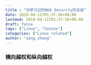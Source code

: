 ```yaml
---
title : "对学习过的Web Security的总结"
date: 2019-04-11T01:37:56+08:00
lastmod: 2019-04-11T01:37:56+08:00
draft: false
tags: ["Linux", "Centos"]
categories: ["Linux related"]
author: "yang zhang"
---
```


### 横向越权和纵向越权